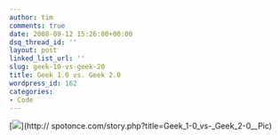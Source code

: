```yaml
---
author: tim
comments: true
date: 2008-09-12 15:26:00+00:00
dsq_thread_id: ''
layout: post
linked_list_url: ''
slug: geek-10-vs-geek-20
title: Geek 1.0 vs. Geek 2.0
wordpress_id: 162
categories:
- Code
---
```


[![](http://farm4.static.flickr.com/3044/2780453718_16d3121d13_o.gif)](http://
spotonce.com/story.php?title=Geek_1-0_vs-_Geek_2-0__Pic)

